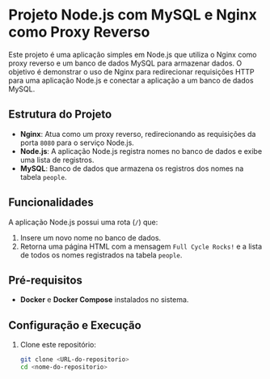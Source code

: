 # Projeto Node.js com MySQL e Nginx como Proxy Reverso

Este projeto é uma aplicação simples em Node.js que utiliza o Nginx como proxy reverso e um banco de dados MySQL para armazenar dados. 
O objetivo é demonstrar o uso de Nginx para redirecionar requisições HTTP para uma aplicação Node.js e conectar a aplicação a um banco de dados MySQL.

## Estrutura do Projeto

- **Nginx**: Atua como um proxy reverso, redirecionando as requisições da porta `8080` para o serviço Node.js.
- **Node.js**: A aplicação Node.js registra nomes no banco de dados e exibe uma lista de registros.
- **MySQL**: Banco de dados que armazena os registros dos nomes na tabela `people`.

## Funcionalidades

A aplicação Node.js possui uma rota (`/`) que:
1. Insere um novo nome no banco de dados.
2. Retorna uma página HTML com a mensagem `Full Cycle Rocks!` e a lista de todos os nomes registrados na tabela `people`.

## Pré-requisitos

- **Docker** e **Docker Compose** instalados no sistema.

## Configuração e Execução

1. Clone este repositório:

   ```bash
   git clone <URL-do-repositorio>
   cd <nome-do-repositorio>
